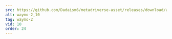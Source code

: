 ```yaml
---
src: https://github.com/Dadaism6/metadriverse-asset/releases/download/assetsv1.0.2/waymo-2_10.mp4
alt: waymo-2_10
tag: waymo-2
vid: 10
order: 24
---
```

